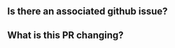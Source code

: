 ## Is there an associated github issue?

## What is this PR changing?

<!--
Describe what this PR is changing so that other developers will
be able to understand it reasonably quickly.
-->